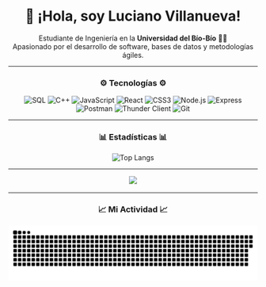 <div align="center">

# 👋 ¡Hola, soy Luciano Villanueva!  

Estudiante de Ingeniería en la **Universidad del Bío-Bío** 👨‍💻  
Apasionado por el desarrollo de software, bases de datos y metodologías ágiles.  

</div>

---

<div align="center">

### ⚙️ Tecnologías ⚙️  

![SQL](https://img.shields.io/badge/SQL-336791?style=flat&logo=postgresql&logoColor=white)
![C++](https://img.shields.io/badge/C++-00599C?style=flat&logo=cplusplus&logoColor=white)
![JavaScript](https://img.shields.io/badge/JavaScript-F7DF1E?style=flat&logo=javascript&logoColor=black)
![React](https://img.shields.io/badge/React-61DAFB?style=flat&logo=react&logoColor=black)
![CSS3](https://img.shields.io/badge/CSS3-1572B6?style=flat&logo=css3&logoColor=white)
![Node.js](https://img.shields.io/badge/Node.js-339933?style=flat&logo=node.js&logoColor=white)
![Express](https://img.shields.io/badge/Express-000000?style=flat&logo=express&logoColor=white)
![Postman](https://img.shields.io/badge/Postman-FF6C37?style=flat&logo=postman&logoColor=white)
![Thunder Client](https://img.shields.io/badge/Thunder%20Client-2F80ED?style=flat&logo=visualstudiocode&logoColor=white)
![Git](https://img.shields.io/badge/Git-F05032?style=flat&logo=git&logoColor=white)

</div>

---

<div align="center">

### 📊 Estadísticas 📊  

![Top Langs](https://github-readme-stats.vercel.app/api/top-langs/?username=lucianoVillanuevaR&layout=compact&theme=tokyonight)  

</div>

---

<div align="center">

<img src="https://visitor-badge.laobi.icu/badge?page_id=lucianoVillanuevaR.lucianoVillanuevaR" />

</div>

---

<div align="center">

### 📈 Mi Actividad 📈  

<!-- Snake: claro/oscuro -->
<picture>
  <source media="(prefers-color-scheme: dark)" srcset="https://raw.githubusercontent.com/lucianoVillanuevaR/lucianoVillanuevaR/main/output/snake-dark.svg" />
  <img alt="Snake animation" src="https://raw.githubusercontent.com/lucianoVillanuevaR/lucianoVillanuevaR/main/output/snake.svg" />
</picture>

</div>
